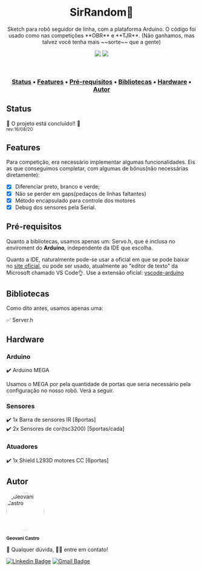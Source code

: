 <h1 align="center">SirRandom🤖</h1> 
<p align="center">
Sketch para robô seguidor de linha, com a plataforma Arduino. O código foi usado como nas competições **OBR** e **TJR**.
(Não ganhamos, mas talvez você tenha mais ~~sorte~~ que a gente)
</p>

<p align="center">
<img src="https://img.shields.io/static/v1?label=Plataforma&message=Arduino&color=00979D&style=flat&logo=arduino"/>
<img src="https://img.shields.io/static/v1?label=build&message=passing&color=4ac41c&style=flat"/>
</p>

<br/>

<h3 align="center">
 <a href="#status">Status</a> •
 <a href="#features">Features</a> • 
 <a href="#pre-requisitos">Pré-requisitos</a> • 
 <a href="#bibliotecas">Bibliotecas</a> •
 <a href="#hardware">Hardware</a> • 
 <a href="#autor">Autor</a>
</h3>

<h2 id="status">Status</h2>

<p>🥳 O projeto está concluído!! 🥳</br><small>rev:16/08/20</small></p> 
 
<h2 id="features">Features</h2>

Para competição, era necessário implementar algumas funcionalidades. Eis as que conseguimos completar, com algumas de bônus(não necessárias diretamente):

- [x] Diferenciar preto, branco e verde;
- [x] Não se perder em gaps(pedaços de linhas faltantes)
- [x] Método encapsulado para controle dos motores
- [x] Debug dos sensores pela Serial.
 
<h2 id="pre-requisitos">Pré-requisitos</h2>

<p>Quanto a bibliotecas, usamos apenas um: Servo.h, que é inclusa no enviroment 
do <b>Arduino</b>, independente da IDE que escolha.</p>

<p>Quanto a IDE, naturalmente pode-se usar a oficial em que se pode baixar no <a href="https://www.arduino.cc/en/Main/Software">site oficial</a>, ou pode ser usado, atualmente ao "editor de texto" da Microsoft chamado VS Code👌. Use a extensão oficial: <a href="https://marketplace.visualstudio.com/items?itemName=vsciot-vscode.vscode-arduino">vscode-arduino</a></p>
 
<h2 id="bibliotecas">Bibliotecas</h2>

  <p>Como dito antes, usamos apenas uma:</p>
✅ Server.h

<h2 id="hardware">Hardware</h2>

<h3>Arduino</h3>
✔️ Arduino MEGA
<p>Usamos o MEGA por pela quantidade de portas que seria necessário pela configuração no nosso robô. Verá a seguir.</p>

<h3>Sensores</h3>
✔️ 1x Barra de sensores IR [8portas]</br>
✔️ 2x Sensores de cor(tsc3200) [5portas/cada]

<h3>Atuadores</h3>
✔️ 1x Shield L293D motores CC [6portas]
 
<h2 id="autor">Autor</h2>

 <img style="border-radius: 50%;" src="https://avatars0.githubusercontent.com/u/17338976?s=460&u=b5b325738af4dba6d51cbf2e8e335ca389bc493d&v=4" width="100px;" alt="Geovani Castro"/>
 
 <sub><b>Geovani Castro</b></sub>
</br>

🤔 Qualquer dúvida, 👋🏽 entre em contato!

[![Linkedin Badge](https://img.shields.io/badge/-Geovani_Castro-blue?style=flat-square&logo=Linkedin&logoColor=white&link=https://www.linkedin.com/in/geovani-castro-149733104/)](https://www.linkedin.com/in/geovani-castro-149733104/) 
[![Gmail Badge](https://img.shields.io/badge/-geovani537@gmail.com-c14438?style=flat-square&logo=Gmail&logoColor=white&link=mailto:geovani537@gmail.com)](mailto:geovani537@gmail.com)

